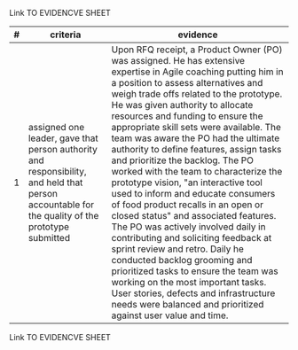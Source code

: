 Link TO EVIDENCVE SHEET

|#|criteria|evidence|
|-------|---------------|------------------|
|1|assigned one leader, gave that person authority and responsibility, and held that person accountable for the quality of the prototype submitted| Upon RFQ receipt, a Product Owner (PO) was assigned. He has extensive expertise in Agile coaching putting him in a position to assess alternatives and weigh trade offs related to the prototype. He was given authority to allocate resources and funding to ensure the appropriate skill sets were available.   The team was aware the PO had the ultimate authority to define features, assign tasks and prioritize the backlog.  The PO worked with the team to characterize the prototype vision, "an interactive tool used to inform and educate consumers of food product recalls in an open or closed status" and associated features. The PO was actively involved daily in contributing and soliciting feedback at sprint review and retro. Daily he conducted backlog grooming and prioritized tasks to ensure the team was working on the most important tasks. User stories, defects and infrastructure needs were balanced and prioritized against user value and time. |







Link TO EVIDENCVE SHEET
